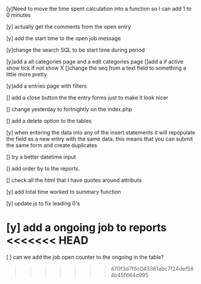 [y]Need to move the time spent calculation into a function so I can add 1 to 0 minutes

[y] actually get the comments from the open entry

[y] add the start time to the open job message

[y]change the search SQL to be start time during period

[y]add a all categories page and a edit categories page
[]add a if active show tick if not show X
[]change the seq from a text field to something a little more pretty

[y]add a entries page with filters

[] add a close button the the entry forms just to make it look nicer

[] change yesterday to fortnightly on the index.php

[] add a delete option to the tables

[y] when entering the data into any of the insert statements it will repopulate the field as a new entry with the same data. this means that you can submit the same form and create duplicates

[] try a better datetime input

[] add order by to the reports.

[] check all the html that I have quotes around attributs

[y] add total time worked to summary function

[y] update js to fix leading 0's

[y] add a ongoing job to reports
<<<<<<< HEAD
=======

[ ] can we add the job open counter to the ongoing in the table?
>>>>>>> 470f3d7f5c043361abc7f24def584b45f664c995
